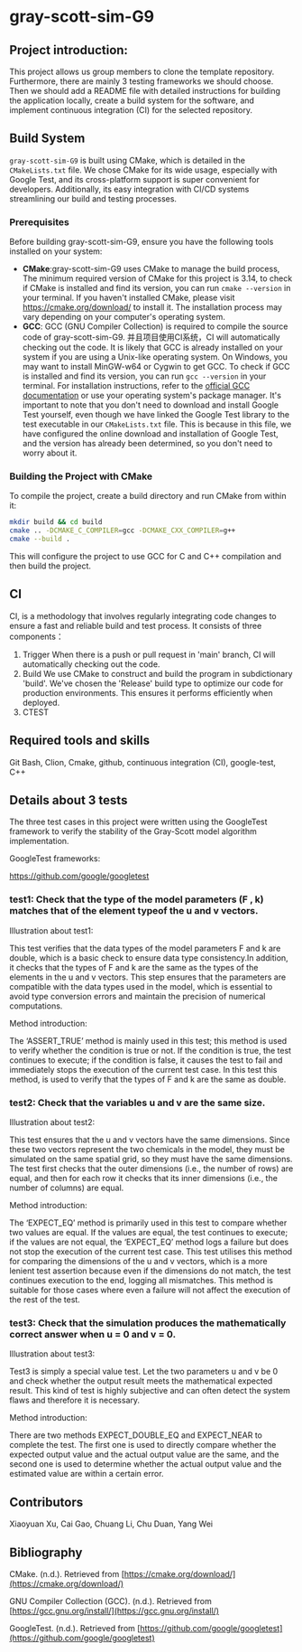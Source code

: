 # gray-scott-sim-G9

## Project introduction:
This project allows us group members to clone the template repository. Furthermore, there are mainly 3 testing frameworks we should choose. 
Then we should add a README file with detailed instructions for building the application locally, create a build system for the software, 
and implement continuous integration (CI) for the selected repository.


## Build System
`gray-scott-sim-G9` is built using CMake, which is detailed in the `CMakeLists.txt` file. We chose CMake for its wide usage, 
especially with Google Test, and its cross-platform support is super convenient for developers. Additionally, its easy integration with CI/CD systems streamlining our build and testing processes.

### Prerequisites
Before building gray-scott-sim-G9, ensure you have the following tools installed on your system:
   - **CMake**:gray-scott-sim-G9 uses CMake to manage the build process, The minimum required version of CMake for this project is 3.14, 
     to check if CMake is installed and find its version, you can run `cmake --version` in your terminal.
     If you haven't installed CMake, please visit https://cmake.org/download/ to install it. The installation process may vary depending on your computer's operating system.
   - **GCC**: GCC (GNU Compiler Collection) is required to compile the source code of gray-scott-sim-G9.
     并且项目使用CI系统，CI will automatically checking out the code.
     It is likely that GCC is already installed on your system if you are using a Unix-like operating system. 
     On Windows, you may want to install MinGW-w64 or Cygwin to get GCC. To check if GCC is installed and find its version, 
     you can run `gcc --version` in your terminal. For installation instructions, refer to the [official GCC documentation](https://gcc.gnu.org/install/) or use your operating system's package manager.
     It's important to note that you don't need to download and install Google Test yourself, even though we have linked the Google Test library to the test executable in our `CMakeLists.txt` file. This is because in this file, we have configured the online download and installation of Google Test, and the version has already been determined, so you don't need to worry about it.
### Building the Project with CMake
To compile the project, create a build directory and run CMake from within it:

```bash
mkdir build && cd build
cmake .. -DCMAKE_C_COMPILER=gcc -DCMAKE_CXX_COMPILER=g++
cmake --build .
```

This will configure the project to use GCC for C and C++ compilation and then build the project.



## CI
CI, is a methodology that involves regularly integrating code changes to ensure a fast and reliable build and test process.
It consists of three components：
1. Trigger
   When there is a push or pull request in 'main' branch, CI will automatically checking out the code.
2. Build
   We use CMake to construct and build the program in subdictionary 'build'. We've chosen the 'Release' build type to optimize our code for production environments. This ensures it performs efficiently when deployed.
3. CTEST


## Required tools and skills
Git Bash, Clion, Cmake, github, continuous integration (CI), google-test, C++

## Details about 3 tests

The three test cases in this project were written using the GoogleTest framework to verify the stability of the Gray-Scott model algorithm implementation.

GoogleTest frameworks:

https://github.com/google/googletest

### test1: Check that the type of the model parameters (F , k) matches that of the element typeof the u and v vectors.
Illustration about test1:

This test verifies that the data types of the model parameters F and k are double, which is a basic check to ensure data type consistency.In addition, it checks that the types of F and k are the same as the types of the elements in the u and v vectors. This step ensures that the parameters are compatible with the data types used in the model, which is essential to avoid type conversion errors and maintain the precision of numerical computations.

Method introduction:

The ‘ASSERT_TRUE’ method is mainly used in this test; this method is used to verify whether the condition is true or not. If the condition is true, the test continues to execute; if the condition is false, it causes the test to fail and immediately stops the execution of the current test case. In this test this method, is used to verify that the types of F and k are the same as double.

### test2: Check that the variables u and v are the same size.
Illustration about test2:

This test ensures that the u and v vectors have the same dimensions. Since these two vectors represent the two chemicals in the model, they must be simulated on the same spatial grid, so they must have the same dimensions. The test first checks that the outer dimensions (i.e., the number of rows) are equal, and then for each row it checks that its inner dimensions (i.e., the number of columns) are equal.

Method introduction:

The ‘EXPECT_EQ’ method is primarily used in this test to compare whether two values are equal. If the values are equal, the test continues to execute; if the values are not equal, the ‘EXPECT_EQ’ method logs a failure but does not stop the execution of the current test case. This test utilises this method for comparing the dimensions of the u and v vectors, which is a more lenient test assertion because even if the dimensions do not match, the test continues execution to the end, logging all mismatches. This method is suitable for those cases where even a failure will not affect the execution of the rest of the test.

### test3: Check that the simulation produces the mathematically correct answer when u = 0 and v = 0.
Illustration about test3:

Test3 is simply a special value test. Let the two parameters u and v be 0 and check whether the output result meets the mathematical expected result. This kind of test is highly subjective and can often detect the system flaws and therefore it is necessary.

Method introduction:

There are two methods EXPECT_DOUBLE_EQ and EXPECT_NEAR to complete the test. The first one is used to directly compare whether the expected output value and the actual output value are the same, and the second one is used to determine whether the actual output value and the estimated value are within a certain error.

## Contributors
Xiaoyuan Xu, Cai Gao, Chuang Li, Chu Duan, Yang Wei



## Bibliography

CMake. (n.d.). Retrieved from [https://cmake.org/download/](https://cmake.org/download/)

GNU Compiler Collection (GCC). (n.d.). Retrieved from [https://gcc.gnu.org/install/](https://gcc.gnu.org/install/)

GoogleTest. (n.d.). Retrieved from [https://github.com/google/googletest](https://github.com/google/googletest)

